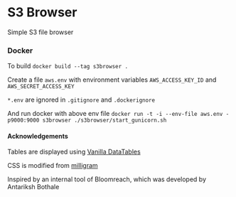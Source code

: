 S3 Browser
======

Simple S3 file browser

### Docker

To build `docker build --tag s3browser .`

Create a file `aws.env` with environment variables `AWS_ACCESS_KEY_ID` and `AWS_SECRET_ACCESS_KEY`

`*.env` are ignored in  `.gitignore` and `.dockerignore`

And run docker with above env file `docker run -t -i --env-file aws.env -p9000:9000 s3browser ./s3browser/start_gunicorn.sh`


#### Acknowledgements

Tables are displayed using [Vanilla DataTables](https://github.com/Mobius1/Vanilla-DataTables)

CSS is modified from [milligram](https://github.com/milligram/milligram.github.io)


Inspired by an internal tool of Bloomreach, which was developed by Antariksh Bothale